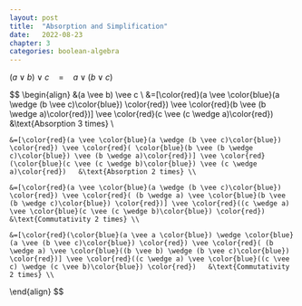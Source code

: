```yaml
---
layout: post
title:  "Absorption and Simplification"
date:   2022-08-23
chapter: 3
categories: boolean-algebra
---
```


$(a \vee b) \vee c \quad = \quad a \vee (b \vee c)$

$$
\begin{align}
    &(a \vee b) \vee c \\
    &=[\color{red}(a \vee \color{blue}(a \wedge (b \vee c)\color{blue}) \color{red}) \vee \color{red}(b \vee (b \wedge a)\color{red})] \vee \color{red}(c \vee (c \wedge a)\color{red})   &\text{Absorption 3 times} \\
    
    &=[\color{red}(a \vee \color{blue}(a \wedge (b \vee c)\color{blue}) \color{red}) \vee \color{red}( \color{blue}(b \vee (b \wedge c)\color{blue}) \vee (b \wedge a)\color{red})] \vee \color{red}(\color{blue}(c \vee (c \wedge b)\color{blue}) \vee (c \wedge a)\color{red})   &\text{Absorption 2 times} \\

    &=[\color{red}(a \vee \color{blue}(a \wedge (b \vee c)\color{blue}) \color{red}) \vee \color{red}( (b \wedge a) \vee \color{blue}(b \vee (b \wedge c)\color{blue}) \color{red})] \vee \color{red}((c \wedge a) \vee \color{blue}(c \vee (c \wedge b)\color{blue}) \color{red})   &\text{Commutativity 2 times} \\

    &=[\color{red}(\color{blue}(a \vee a \color{blue}) \wedge \color{blue}(a \vee (b \vee c)\color{blue}) \color{red}) \vee \color{red}( (b \wedge a) \vee \color{blue}((b \vee b) \wedge (b \vee c)\color{blue}) \color{red})] \vee \color{red}((c \wedge a) \vee \color{blue}((c \vee c) \wedge (c \vee b)\color{blue}) \color{red})   &\text{Commutativity 2 times} \\
\end{align}
$$